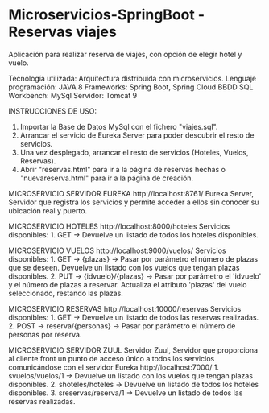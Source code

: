 # Microservicios-SpringBoot - Reservas viajes
Aplicación para realizar reserva de viajes, con opción de elegir hotel y vuelo.

Tecnología utilizada: Arquitectura distribuida con microservicios. Lenguaje programación: JAVA 8 Frameworks: Spring Boot, Spring Cloud BBDD SQL Workbench: MySql Servidor: Tomcat 9

INSTRUCCIONES DE USO: 
 1. Importar la Base de Datos MySql con el fichero "viajes.sql".
 2. Arrancar el servicio de Eureka Server para poder descubrir el resto de servicios.
 3. Una vez desplegado, arrancar el resto de servicios (Hoteles, Vuelos, Reservas).
 4. Abrir "reservas.html" para ir a la página de reservas hechas o "nuevareserva.html" para ir a la página de creación.

MICROSERVICIO SERVIDOR EUREKA http://localhost:8761/ Eureka Server, Servidor que registra los servicios y permite acceder a ellos sin conocer su ubicación real y puerto.

MICROSERVICIO HOTELES http://localhost:8000/hoteles Servicios disponibles: 1. GET -> Devuelve un listado de todos los hoteles disponibles.

MICROSERVICIO VUELOS http://localhost:9000/vuelos/ Servicios disponibles: 1. GET -> {plazas} -> Pasar por parámetro el número de plazas que se deseen. Devuelve un listado con los vuelos que tengan plazas disponibles. 2. PUT -> {idvuelo}/{plazas} -> Pasar por parámetro el 'idvuelo' y el número de plazas a reservar. Actualiza el atributo 'plazas' del vuelo seleccionado, restando las plazas.

MICROSERVICIO RESERVAS http://localhost:10000/reservas Servicios disponibles: 1. GET -> Devuelve un listado de todos las reservas realizadas. 2. POST -> reserva/{personas} -> Pasar por parámetro el número de personas por reserva.

MICROSERVICIO SERVIDOR ZUUL Servidor Zuul, Servidor que proporciona al cliente front un punto de acceso único a todos los servicios comunicándose con el servidor Eureka http://localhost:7000/ 1. svuelos/vuelos/1 -> Devuelve un listado con los vuelos que tengan plazas disponibles. 2. shoteles/hoteles -> Devuelve un listado de todos los hoteles disponibles. 3. sreservas/reserva/1 -> Devuelve un listado de todos las reservas realizadas.
